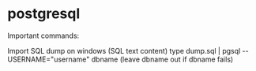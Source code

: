 # postgresql

Important commands:

Import SQL dump on windows (SQL text content)
type dump.sql | pgsql --USERNAME="username" dbname (leave dbname out if dbname fails)
